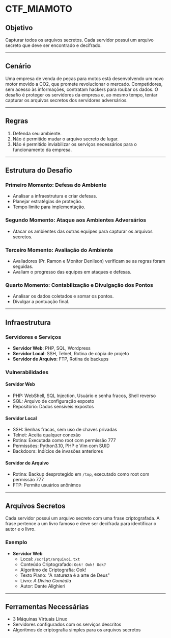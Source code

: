 # CTF_MIAMOTO

## Objetivo
Capturar todos os arquivos secretos. Cada servidor possui um arquivo secreto que deve ser encontrado e decifrado.

---

## Cenário
Uma empresa de venda de peças para motos está desenvolvendo um novo motor movido a CO2, que promete revolucionar o mercado. Competidores, sem acesso às informações, contratam hackers para roubar os dados. O desafio é proteger os servidores da empresa e, ao mesmo tempo, tentar capturar os arquivos secretos dos servidores adversários.

---

## Regras
1. Defenda seu ambiente.
2. Não é permitido mudar o arquivo secreto de lugar.
3. Não é permitido inviabilizar os serviços necessários para o funcionamento da empresa.

---

## Estrutura do Desafio

### Primeiro Momento: Defesa do Ambiente
- Analisar a infraestrutura e criar defesas.
- Planejar estratégias de proteção.
- Tempo limite para implementação.

### Segundo Momento: Ataque aos Ambientes Adversários
- Atacar os ambientes das outras equipes para capturar os arquivos secretos.

### Terceiro Momento: Avaliação do Ambiente
- Avaliadores (Pr. Ramon e Monitor Denilson) verificam se as regras foram seguidas.
- Avaliam o progresso das equipes em ataques e defesas.

### Quarto Momento: Contabilização e Divulgação dos Pontos
- Analisar os dados coletados e somar os pontos.
- Divulgar a pontuação final.

---

## Infraestrutura
### Servidores e Serviços
- **Servidor Web**: PHP, SQL, Wordpress
- **Servidor Local**: SSH, Telnet, Rotina de cópia de projeto
- **Servidor de Arquivo**: FTP, Rotina de backups

### Vulnerabilidades
#### Servidor Web
- PHP: WebShell, SQL Injection, Usuário e senha fracos, Shell reverso
- SQL: Arquivo de configuração exposto
- Repositório: Dados sensíveis expostos

#### Servidor Local
- SSH: Senhas fracas, sem uso de chaves privadas
- Telnet: Aceita qualquer conexão
- Rotina: Executada como root com permissão 777
- Permissões: Python3.10, PHP e Vim com SUID
- Backdoors: Indícios de invasões anteriores

#### Servidor de Arquivo
- Rotina: Backup desprotegido em `/tmp`, executado como root com permissão 777
- FTP: Permite usuários anônimos

---

## Arquivos Secretos
Cada servidor possui um arquivo secreto com uma frase criptografada. A frase pertence a um livro famoso e deve ser decifrada para identificar o autor e o livro.

### Exemplo
- **Servidor Web**
  - Local: `/script/arquivo1.txt`
  - Conteúdo Criptografado: `Ook! Ook! Ook?`
  - Algoritmo de Criptografia: Ook!
  - Texto Plano: "A natureza é a arte de Deus"
  - Livro: *A Divina Comédia*
  - Autor: Dante Alighieri

---

## Ferramentas Necessárias
- 3 Máquinas Virtuais Linux
- Servidores configurados com os serviços descritos
- Algoritmos de criptografia simples para os arquivos secretos


